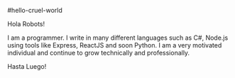#hello-cruel-world

Hola Robots!

I am a programmer. I write in many different languages such as C#, Node.js using tools like Express, ReactJS and soon Python.  I am a very motivated individual and continue to grow technically and professionally.

Hasta Luego!
